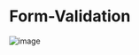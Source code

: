 # Form-Validation
![image](https://github.com/TAPESH3101/Form-Validation/assets/125735560/c9b5dafd-7054-4fd7-82a0-918611e99705)

